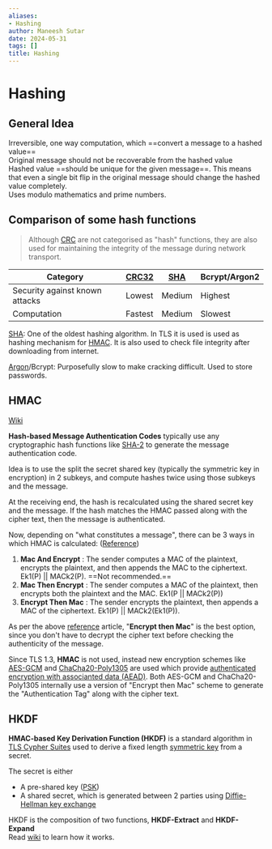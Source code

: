 ```yaml
---
aliases:
- Hashing
author: Maneesh Sutar
date: 2024-05-31
tags: []
title: Hashing
---
```


# Hashing

## General Idea

Irreversible, one way computation, which ==convert a message to a hashed value==  
Original message should not be recoverable from the hashed value  
Hashed value ==should be unique for the given message==. This means that even a single bit flip in the original message should change the hashed value completely.  
Uses modulo mathematics and prime numbers.

## Comparison of some hash functions

 > 
 > Although [CRC](crc.md) are not categorised as "hash" functions, they are also used for maintaining the integrity of the message during network transport.

|Category|[CRC32](crc.md)|[SHA](sha.md)|Bcrypt/Argon2|
|--------|-----|---|-------------|
|Security against known attacks|Lowest|Medium|Highest|
|Computation|Fastest|Medium|Slowest|

[SHA](sha.md): One of the oldest hashing algorithm. In TLS it is used is used as hashing mechanism for [HMAC](#hmac). It is also used to check file integrity after downloading from internet.

[Argon](https://en.wikipedia.org/wiki/Argon2)/Bcrypt: Purposefully slow to make cracking difficult. Used to store passwords.

## HMAC

[Wiki](https://en.wikipedia.org/wiki/HMAC)

**Hash-based Message Authentication Codes** typically use any cryptographic hash functions like [SHA-2](sha.md) to generate the message authentication code.

Idea is to use the split the secret shared key (typically the symmetric key in encryption) in 2 subkeys, and compute hashes twice using those subkeys and the message.

At the receiving end, the hash is recalculated using the shared secret key and the message. If the hash matches the HMAC passed along with the cipher text, then the message is authenticated.

Now, depending on "what constitutes a message", there can be 3 ways in which HMAC is calculated: ([Reference](https://moxie.org/2011/12/13/the-cryptographic-doom-principle.html))

1. **Mac And Encrypt** : The sender computes a MAC of the plaintext, encrypts the plaintext, and then appends the MAC to the ciphertext. Ek1(P) || MACk2(P). ==Not recommended.==
1. **Mac Then Encrypt** : The sender computes a MAC of the plaintext, then encrypts both the plaintext and the MAC. Ek1(P || MACk2(P))
1. **Encrypt Then Mac** : The sender encrypts the plaintext, then appends a MAC of the ciphertext. Ek1(P) || MACk2(Ek1(P)).

As per the above [reference](https://moxie.org/2011/12/13/the-cryptographic-doom-principle.html) article, "**Encrypt then Mac**" is the best option, since you don't have to decrypt the cipher text before checking the authenticity of the message.

Since TLS 1.3, **HMAC** is not used, instead new encryption schemes like [AES-GCM](aes.md#AES-GCM) and [ChaCha20-Poly1305](chacha.md) are used which provide [authenticated encryption with associanted data (AEAD)](https://en.wikipedia.org/wiki/Authenticated_encryption#Authenticated_encryption_with_associated_data). Both AES-GCM and ChaCha20-Poly1305 internally use a version of "Encrypt then Mac" scheme to generate the "Authentication Tag" along with the cipher text.

## HKDF

**HMAC-based Key Derivation Function (HKDF)** is a standard algorithm in [TLS Cypher Suites](cypher_suite.md) used to derive a fixed length [symmetric key](encryption.md) from a secret.

The secret is either

* A pre-shared key ([PSK](https://en.wikipedia.org/wiki/Pre-shared_key))
* A shared secret, which is generated between 2 parties using [Diffie-Hellman key exchange](dh.md)

HKDF is the composition of two functions, **HKDF-Extract** and **HKDF-Expand**  
Read [wiki](https://en.wikipedia.org/wiki/HKDF#Mechanism) to learn how it works.
